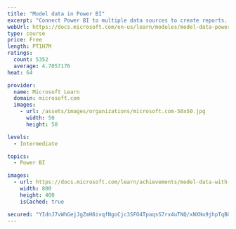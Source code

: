 ```yaml
---
title: "Model data in Power BI"
excerpt: "Connect Power BI to multiple data sources to create reports. Define the relationship between your data sources."
webUrl: https://docs.microsoft.com/en-us/learn/modules/model-data-power-bi/
type: course
price: Free
length: PT1H7M
ratings:
  count: 5352
  average: 4.7057176
heat: 64

provider:
  name: Microsoft Learn
  domain: microsoft.com
  images:
    - url: /assets/images/organizations/microsoft.com-50x50.jpg
      width: 50
      height: 50

levels:
  - Intermediate

topics:
  - Power BI

images:
  - url: https://docs.microsoft.com/learn/achievements/model-data-with-power-bi-desktop-social.png
    width: 800
    height: 400
    isCached: true

secured: "YIdnJ7vWhGejJgZmH8ivqfNgoCjc3SFO4TpaqsS7rx4uTNQ/xNXNu9jhpTqBGYKmqz03qbII2HiiqBxPlJo59LHSoA71+Jd9yD8fS+1xTYDQYHYzYBwI890H2VLKEyW39nFqw9sUD85Hz+iyAuvFn/8LIJ8BFzCQx9/dCjb0ry/i+G4TO4UGnd1slMisRh4/xgta49Uvh3mfMQaXwk8r86wJEIMIjfFfAaiGGtaLihQNFPiOq/sfMFTX3VM+XTTQ9jeHKA0xdAKVHcZjdD5i6D5MZjm7AEs9l9saEVZSNp3RajWr04cxF8EV/4GwAh+CHfERbzR6g0R1L0/WoBDnlgCv4JdqJ6bjIerkZYXg35V45NR9x3YREAuF5eWmtG8A0MfCKKMC28v4WAM8XxiQYXb6p9imrGj3Af2emiTX1OY=;AbcMWeUk0y9yIJLKzjJ7Ug=="
---
```


